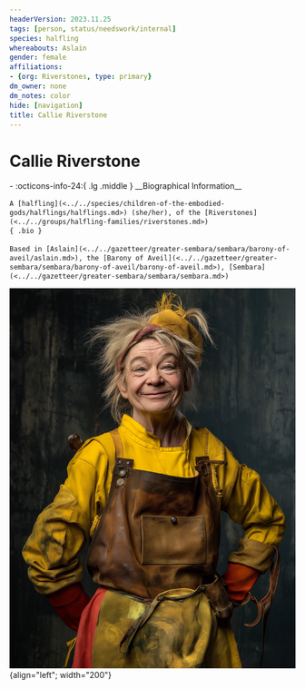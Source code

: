 ```yaml
---
headerVersion: 2023.11.25
tags: [person, status/needswork/internal]
species: halfling
whereabouts: Aslain
gender: female
affiliations:
- {org: Riverstones, type: primary}
dm_owner: none
dm_notes: color
hide: [navigation]
title: Callie Riverstone
---
```

# Callie Riverstone
<div class="grid cards ext-narrow-margin ext-one-column" markdown>
- :octicons-info-24:{ .lg .middle } __Biographical Information__

    A [halfling](<../../species/children-of-the-embodied-gods/halflings/halflings.md>) (she/her), of the [Riverstones](<../../groups/halfling-families/riverstones.md>)  
    { .bio }

    Based in [Aslain](<../../gazetteer/greater-sembara/sembara/barony-of-aveil/aslain.md>), the [Barony of Aveil](<../../gazetteer/greater-sembara/sembara/barony-of-aveil/barony-of-aveil.md>), [Sembara](<../../gazetteer/greater-sembara/sembara/sembara.md>)
</div>


![Callie Riverstone](../../assets/callie-riverstone.jpg){align="left"; width="200"}




